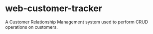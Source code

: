 # web-customer-tracker
A Customer Relationship Management system used to perform CRUD operations on customers.
